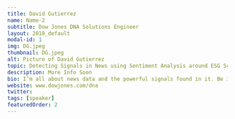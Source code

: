 ```yaml
---
title: David Gutierrez
name: Name-2
subtitle: Dow Jones DNA Solutions Engineer
layout: 2018_default
modal-id: 1
img: DG.jpeg
thumbnail: DG.jpeg
alt: Picture of David Gutierrez
topic: Detecting Signals in News using Sentiment Analysis around ESG Scoring
description: More Info Soon
bio: I’m all about news data and the powerful signals found in it. Be it for sentiment analysis of your mom’s Wall Street-Journal-worthy blueberry pie tech venture, or for modeling supply chain risk; or for designing the next algorithmic investment strategy; or even for just understanding the networked impact of Brexit... or of a future hurricane... or of a president... I build solutions using the world’s most comprehensive premium news cloud API ecosystem - Dow Jones/DNA - Data, News and Analytics Platform.
website: www.dowjones.com/dna
twitter:
tags: [speaker]
featuredOrder: 2
---
```

